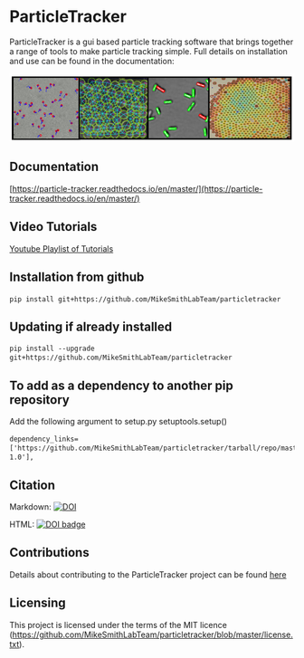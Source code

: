 # ParticleTracker

ParticleTracker is a gui based particle tracking software that brings together a range of tools to make particle tracking simple. Full details on installation and use can be found in the documentation:

![Examples of tracked data created using ParticleTracker](graphicalabstract.png)

## Documentation 
[https://particle-tracker.readthedocs.io/en/master/](https://particle-tracker.readthedocs.io/en/master/)

## Video Tutorials
[Youtube Playlist of Tutorials](https://www.youtube.com/playlist?list=PL56zLBbX0yZZw18yyMM9tD0fLrobmdbJG)

## Installation from github
    pip install git+https://github.com/MikeSmithLabTeam/particletracker
    
## Updating if already installed
    pip install --upgrade git+https://github.com/MikeSmithLabTeam/particletracker
    
## To add as a dependency to another pip repository
Add the following argument to setup.py setuptools.setup()

    dependency_links=['https://github.com/MikeSmithLabTeam/particletracker/tarball/repo/master#egg=package-1.0'],
    
## Citation
Markdown:
[![DOI](https://joss.theoj.org/papers/10.21105/joss.03611/status.svg)](https://doi.org/10.21105/joss.03611)

HTML:
<a style="border-width:0" href="https://doi.org/10.21105/joss.03611">
  <img src="https://joss.theoj.org/papers/10.21105/joss.03611/status.svg" alt="DOI badge" >
</a>


   
## Contributions
Details about contributing to the ParticleTracker project can be found [here](https://github.com/MikeSmithLabTeam/particletracker/blob/master/CONTRIBUTING.md)

## Licensing
This project is licensed under the terms of the MIT licence (https://github.com/MikeSmithLabTeam/particletracker/blob/master/license.txt).
